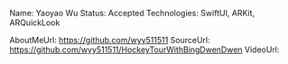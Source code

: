 Name: Yaoyao Wu
Status: Accepted
Technologies: SwiftUI, ARKit, ARQuickLook

AboutMeUrl: https://github.com/wyy511511
SourceUrl: https://github.com/wyy511511/HockeyTourWithBingDwenDwen
VideoUrl:

<!---
EXAMPLE
Name: John Appleseed
Status: Submitted <or> Winner <or> Distinguished <or> Rejected
Technologies: SwiftUI, RealityKit, CoreGraphic

AboutMeUrl: https://linkedin.com/in/johnappleseed
SourceUrl: https://github.com/johnappleseed/wwdc2025
VideoUrl: https://youtu.be/ABCDE123456
-->
